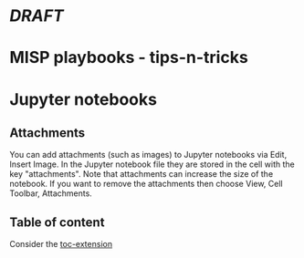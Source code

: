 # *DRAFT*

# MISP playbooks - tips-n-tricks

# Jupyter notebooks

## Attachments

You can add attachments (such as images) to Jupyter notebooks via Edit, Insert Image. In the Jupyter notebook file they are stored in the cell with the key "attachments". Note that attachments can increase the size of the notebook. If you want to remove the attachments then choose View, Cell Toolbar, Attachments.

## Table of content

Consider the [toc-extension](https://github.com/jupyterlab/jupyterlab/tree/1d19ababaa004247a5566f585f701a4537169c1b/packages/toc-extension)
